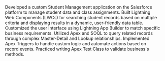 Developed a custom Student Management application on the Salesforce platform to manage student data and class assignments. Built Lightning Web Components (LWCs) for searching student records based on multiple criteria and displaying results in a dynamic, user-friendly data table. Customized the user interface using Lightning App Builder to match specific business requirements. Utilized Apex and SOQL to query related records through complex Master-Detail and Lookup relationships. Implemented Apex Triggers to handle custom logic and automate actions based on record events. Practiced writing Apex Test Class to validate business's methods.